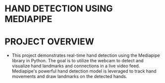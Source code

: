 # HAND DETECTION USING MEDIAPIPE

# PROJECT OVERVIEW
- This project demonstrates real-time hand detection using the Mediapipe library in Python. The goal is to utilize the webcam to detect and visualize hand landmarks and connections in a live video feed. Mediapipe's powerful hand detection model is leveraged to track hand movements and draw landmarks on the detected hands.
